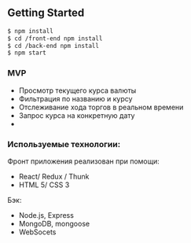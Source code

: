 
## Getting Started
```sh
$ npm install
$ cd /front-end npm install
$ cd /back-end npm install  
$ npm start
```

### MVP 
  + Просмотр текущего курса валюты
  + Фильтрация по названию и курсу
  + Отслеживание хода торгов в реальном времени
  + Запрос курса на конкретную дату
  +

  
### Используемые технологии:
Фронт приложения реализован при помощи:

* React/ Redux / Thunk
* HTML 5/ CSS 3

Бэк:

* Node.js, Express
* MongoDB, mongoose
* WebSocets
